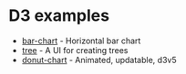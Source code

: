 D3 examples
===========

- [bar-chart](./bar-chart) - Horizontal bar chart
- [tree](./tree) - A UI for creating trees
- [donut-chart](./donut-chart) - Animated, updatable, d3v5

